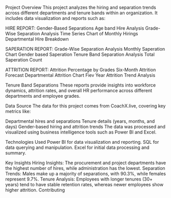 Project Overview
This project analyzes the hiring and separation trends across different departments and tenure bands within an organization. It includes data visualization and reports such as:

HIRE REPORT:
Gender-Based Separations
Age band Hire Analysis
Grade-Wise Separation Analysis
Time Series Chart of Monthly Hirings
Departmental Hire Breakdown

SAPERATION REPORT:
Grade-Wise Separation Analysis
Monthly Saperation Chart
Gender based Saperation
Tenure Band Separation Analysis
Total Saperation Count

ATTRITION REPORT:
Attrition Percentage by Grades
Six-Month Attrition Forecast
Departmental Attrition Chart
Fiev Year Attrition Trend Analysis

Tenure Band Separations
These reports provide insights into workforce dynamics, attrition rates, and overall HR performance across different departments and employee grades.

Data Source
The data for this project comes from CoachX.live, covering key metrics like:

Departmental hires and separations
Tenure details (years, months, and days)
Gender-based hiring and attrition trends
The data was processed and visualized using business intelligence tools such as Power BI and Excel.

Technologies Used
Power BI for data visualization and reporting.
SQL for data querying and manipulation.
Excel for initial data processing and summary.



Key Insights
Hiring Insights: The procurement and project departments have the highest number of hires, while administration has the lowest.
Separation Trends: Males make up a majority of separations, with 90.3%, while females represent 9.7%.
Tenure Analysis: Employees with longer tenures (30+ years) tend to have stable retention rates, whereas newer employees show higher attrition.
Contributing
